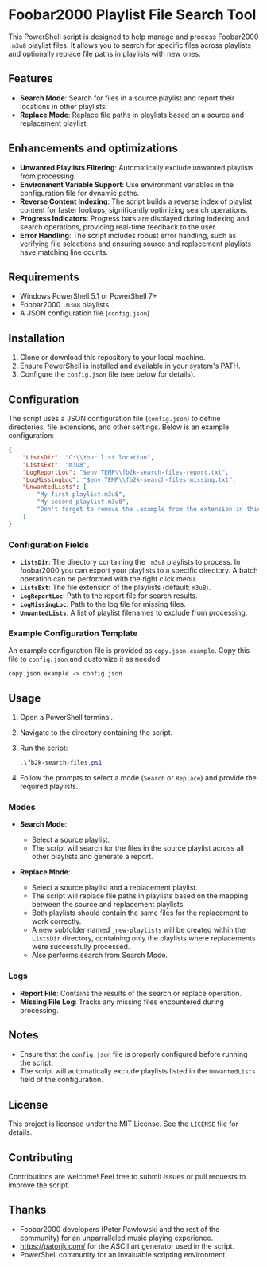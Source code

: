 # Foobar2000 Playlist File Search Tool

This PowerShell script is designed to help manage and process Foobar2000 `.m3u8` playlist files. It allows you to search for specific files across playlists and optionally replace file paths in playlists with new ones.

## Features

- **Search Mode**: Search for files in a source playlist and report their locations in other playlists.
- **Replace Mode**: Replace file paths in playlists based on a source and replacement playlist.

## Enhancements and optimizations

- **Unwanted Playlists Filtering**: Automatically exclude unwanted playlists from processing.
- **Environment Variable Support**: Use environment variables in the configuration file for dynamic paths.
- **Reverse Content Indexing**: The script builds a reverse index of playlist content for faster lookups, significantly optimizing search operations.
- **Progress Indicators**: Progress bars are displayed during indexing and search operations, providing real-time feedback to the user.
- **Error Handling**: The script includes robust error handling, such as verifying file selections and ensuring source and replacement playlists have matching line counts.

## Requirements

- Windows PowerShell 5.1 or PowerShell 7+
- Foobar2000 `.m3u8` playlists
- A JSON configuration file (`config.json`)

## Installation

1. Clone or download this repository to your local machine.
2. Ensure PowerShell is installed and available in your system's PATH.
3. Configure the `config.json` file (see below for details).

## Configuration

The script uses a JSON configuration file (`config.json`) to define directories, file extensions, and other settings. Below is an example configuration:

```json
{
    "ListsDir": "C:\\Your list location",
    "ListsExt": "m3u8",
    "LogReportLoc": "$env:TEMP\\fb2k-search-files-report.txt",
    "LogMissingLoc": "$env:TEMP\\fb2k-search-files-missing.txt",
    "UnwantedLists": [
        "My first playlist.m3u8",
        "My second playlist.m3u8",
        "Don't forget to remove the .example from the extension in this file.m3u8"
    ]
}
```

### Configuration Fields

- **`ListsDir`**: The directory containing the `.m3u8` playlists to process. In foobar2000 you can export your playlists to a specific directory. A batch operation can be performed with the right click menu.
- **`ListsExt`**: The file extension of the playlists (default: `m3u8`).
- **`LogReportLoc`**: Path to the report file for search results.
- **`LogMissingLoc`**: Path to the log file for missing files.
- **`UnwantedLists`**: A list of playlist filenames to exclude from processing.

### Example Configuration Template

An example configuration file is provided as `copy.json.example`. Copy this file to `config.json` and customize it as needed.

```plaintext
copy.json.example -> config.json
```

## Usage

1. Open a PowerShell terminal.
2. Navigate to the directory containing the script.
3. Run the script:

   ```powershell
   .\fb2k-search-files.ps1
   ```

4. Follow the prompts to select a mode (`Search` or `Replace`) and provide the required playlists.

### Modes

- **Search Mode**:
  - Select a source playlist.
  - The script will search for the files in the source playlist across all other playlists and generate a report.

- **Replace Mode**:
  - Select a source playlist and a replacement playlist.
  - The script will replace file paths in playlists based on the mapping between the source and replacement playlists.
  - Both playlists should contain the same files for the replacement to work correctly.
  - A new subfolder named `_new-playlists` will be created within the `ListsDir` directory, containing only the playlists where replacements were successfully processed.
  - Also performs search from Search Mode.

### Logs

- **Report File**: Contains the results of the search or replace operation.
- **Missing File Log**: Tracks any missing files encountered during processing.

## Notes

- Ensure that the `config.json` file is properly configured before running the script.
- The script will automatically exclude playlists listed in the `UnwantedLists` field of the configuration.

## License

This project is licensed under the MIT License. See the `LICENSE` file for details.

## Contributing

Contributions are welcome! Feel free to submit issues or pull requests to improve the script.

## Thanks

- Foobar2000 developers (Peter Pawłowski and the rest of the community) for an unparralleled music playing experience.
- <https://patorjk.com/> for the ASCII art generator used in the script.
- PowerShell community for an invaluable scripting environment.
